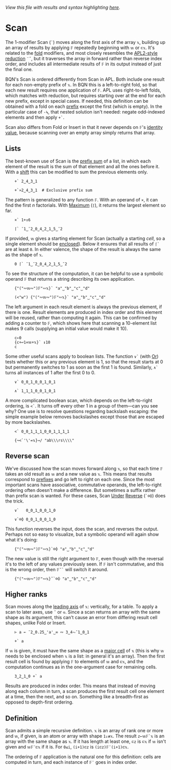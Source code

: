 *View this file with results and syntax highlighting [here](https://saltytine.github.io/BQN/doc/scan.html).*

# Scan

<!--GEN
f ← •BQN fn ← "⌈" ⋄ ft ← Highlight fn
xt ← Highlight∘•Repr¨ xv ← 2‿0‿0‿3‿5‿1
zt ← Highlight∘•Repr¨ f` xv
d ← 56‿42

rc ← At "class=code|stroke-width=1.5|rx=12"
Ge ← "g"⊸At⊸Enc
g  ← "fill=currentColor|stroke-linecap=round|text-anchor=middle|font-family=BQN,monospace"
cg ← "font-size=18px|text-anchor=end"
bg ← "class=bluegreen|stroke-width=3|style=fill:none|opacity=0.6"
lg ← "class=lilac|stroke-width=2"

Text ← ("text" Attr "dy"‿"0.32em"∾ ·Pos d⊸×)⊸Enc
Path ← "path" Elt "d"⋈⊢
Line ← "line" Elt ("xy"≍⌜"12")≍˘○⥊ ·FmtNum d×⊢

Brak ← {
  l ← 6‿15
  P ← ∾"M l l "∾¨ ·FmtNum∘⥊ ∾
  Path ∾ (((-⊸≍0.4)+0‿¯1⊏𝕨)((0‿¯1×l)+d×≍)⌜𝕩) P¨ ⋈⟜⌽ -⌾⊑⊸≍l
}
VL ← ≍˜⊸≍⟜((≍⟜-0.3)⊸+)

tx ← ↕≠xt ⋄ ty ← 0.75+4.7×↕2
sy ← (2÷˜+´ty)+3×0.5-˜(↕÷-⟜1) ≠sx←1↓tx
dim ← ⟨2.5+≠tx,0.75+1⊑ty⟩ ⋄ sh ← ¯2.3‿0

((∾˜d)×((-∾+˜)1‿0.3)+sh∾dim) SVG g Ge ⟨
  "rect" Elt rc ∾ (Pos d×sh)∾"width"‿"height"≍˘FmtNum d×dim
  lg Ge Line¨ ∾⟨
    ⟨tx ⊑⊸VL ty⟩
    ∾ sx {𝕨⊸VL¨⌽⌾(1⊸⊑)<˘ty≍˘𝕩}¨ sy
    sx ((¯1‿¯0.14≍¯0.3‿¯0.07)+≍)¨ sy
  ⟩
  cg Ge (¯1.1≍¨ty) Text¨ ⋈⟜(ft∾(Highlight"`")∾⊢) "𝕩"
  "font-size=21px" Ge (⍉tx≍⌜ty) Text¨ xt≍zt
  "font-size=19px" Ge sx (≍ Text ft˙)¨ sy
  bg Ge tx⊸Brak¨ ty
⟩
-->

The 1-modifier Scan (`` ` ``) moves along the first axis of the array `𝕩`, building up an array of results by applying `𝔽` repeatedly beginning with `𝕨` or `⊏𝕩`. It's related to the [fold](fold.md) modifiers, and most closely resembles the [APL2-style reduction](fold.md#apl2-reduction) `¨˝`, but it traverses the array in forward rather than reverse index order, and includes all intermediate results of `𝔽` in its output instead of just the final one.

BQN's Scan is ordered differently from Scan in APL. Both include one result for each non-empty prefix of `𝕩`. In BQN this is a left-to-right fold, so that each new result requires one application of `𝔽`. APL uses right-to-left folds, which matches with reduction, but requires starting over at the end for each new prefix, except in special cases. If needed, this definition can be obtained with a fold on each [prefix](prefixes.md) except the first (which is empty). In the particular case of `-⍀`, that nested solution isn't needed: negate odd-indexed elements and then apply `` +` ``.

Scan also differs from Fold or Insert in that it never depends on `𝔽`'s [identity value](fold.md#identity-values), because scanning over an empty array simply returns that array.

## Lists

The best-known use of Scan is the [prefix sum](https://en.wikipedia.org/wiki/Prefix_sum) of a list, in which each element of the result is the sum of that element and all the ones before it. With a [shift](shift.md) this can be modified to sum the previous elements only.

        +` 2‿4‿3‿1

        +`»2‿4‿3‿1  # Exclusive prefix sum

The pattern is generalized to any function `𝔽`. With an operand of `×`, it can find the first *n* factorials. With [Maximum](arithmetic.md#additional-arithmetic) (`⌈`), it returns the largest element so far.

        ×` 1+↕6

        ⌈` ¯1‿¯2‿0‿4‿2‿1‿5‿¯2

If provided, `𝕨` gives a starting element for Scan (actually a starting *cell*, so a single element should be [enclosed](enclose.md)). Below it ensures that all results of `` ⌈` `` are at least `0`. In either valence, the shape of the result is always the same as the shape of `𝕩`.

        0 ⌈` ¯1‿¯2‿0‿4‿2‿1‿5‿¯2

To see the structure of the computation, it can be helpful to use a symbolic operand `𝔽` that returns a string describing its own application.

        {"("∾𝕨∾")𝔽"∾𝕩}` "a"‿"b"‿"c"‿"d"

        (<"w") {"("∾𝕨∾")𝔽"∾𝕩}` "a"‿"b"‿"c"‿"d"

The left argument in each result element is always the previous element, if there is one. Result elements are produced in index order and this element will be reused, rather than computing it again. This can be confirmed by adding a counter to `𝔽`, which shows here that scanning a 10-element list makes 9 calls (supplying an initial value would make it 10).

        c←0
        {c+↩1⋄𝕨+𝕩}` ↕10
        c

Some other useful scans apply to boolean lists. The function `` ∨` `` (with [Or](logic.md)) tests whether this or any previous element is 1, so that the result starts at 0 but permanently switches to 1 as soon as the first 1 is found. Similarly, `` ∧` `` turns all instances of 1 after the first 0 to 0.

        ∨` 0‿0‿1‿0‿0‿1‿0‿1

        ∧` 1‿1‿1‿0‿0‿1‿0‿1

A more complicated boolean scan, which depends on the left-to-right ordering, is `` <` ``. It turns off every other 1 in a group of them—can you see why? One use is to resolve questions regarding backslash escaping: the simple example below removes backslashes except those that are escaped by more backslashes.

        <` 0‿0‿1‿1‿1‿0‿0‿1‿1‿1‿1

        {¬<`'\'=𝕩}⊸/ "ab\\\rs\\\\"

## Reverse scan

We've discussed how the scan moves forward along `𝕩`, so that each time `𝔽` takes an old result as `𝕨` and a new value as `𝕩`. This means that results correspond to [prefixes](prefixes.md) and go left to right on each one. Since the most important scans have associative, commutative operands, the left-to-right ordering often doesn't make a difference. But sometimes a suffix rather than prefix scan is wanted. For these cases, Scan [Under](under.md) [Reverse](reverse.md) (`` `⌾⌽ ``) does the trick.

        ∨`   0‿0‿1‿0‿0‿1‿0

        ∨`⌾⌽ 0‿0‿1‿0‿0‿1‿0

This function reverses the input, does the scan, and reverses the output. Perhaps not so easy to visualize, but a symbolic operand will again show what it's doing:

        {"("∾𝕨∾")𝔽"∾𝕩}`⌾⌽ "a"‿"b"‿"c"‿"d"

The new value is still the right argument to `𝔽`, even though with the reversal it's to the left of any values previously seen. If `𝔽` isn't commutative, and this is the wrong order, then `` 𝔽˜` `` will switch it around.

        {"("∾𝕨∾")𝔽"∾𝕩}˜`⌾⌽ "a"‿"b"‿"c"‿"d"


## Higher ranks

Scan moves along the [leading axis](leading.md) of `𝕩`: vertically, for a table. To apply a scan to later axes, use `˘` or `⎉`. Since a scan returns an array with the same shape as its argument, this can't cause an error from differing result cell shapes, unlike Fold or Insert.

        ⊢ a ← ¯2‿0.25‿'a'‿∞ ∾ 3‿4⥊¯1‿0‿1

        +` a

If `𝕨` is given, it must have the same shape as a [major cell](array.md#cells) of `𝕩` (this is why `𝕨` needs to be enclosed when `𝕩` is a list: in general it's an array). Then the first result cell is found by applying `𝔽` to elements of `𝕨` and `⊏𝕩`, and the computation continues as in the one-argument case for remaining cells.

        3‿2‿1‿0 +` a

Results are produced in index order. This means that instead of moving along each column in turn, a scan produces the first result cell one element at a time, then the next, and so on. Something like a breadth-first as opposed to depth-first ordering.

## Definition

Scan admits a simple recursive definition. `𝕩` is an array of rank one or more and `𝕨`, if given, is an atom or array with shape `1↓≢𝕩`. The result ``z←𝕨𝔽`𝕩`` is an array with the same shape as `𝕩`. If it has length at least one, `⊏z` is `⊏𝕩` if `𝕨` isn't given and `𝕨𝔽¨⊏𝕩` if it is. For `0≤i`, `(i+1)⊏z` is `(i⊏z)𝔽¨(i+1)⊏𝕩`.

The ordering of `𝔽` application is the natural one for this definition: cells are computed in turn, and each instance of `𝔽¨` goes in index order.
